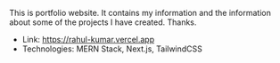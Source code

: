 This is portfolio website. It contains my information and the information about some of the projects I have created. Thanks.
- Link: https://rahul-kumar.vercel.app
- Technologies: MERN Stack, Next.js, TailwindCSS
